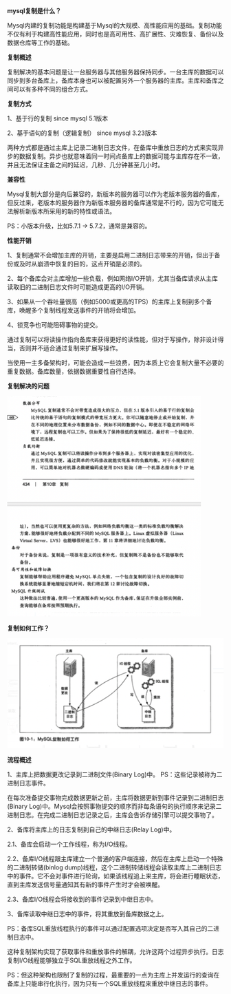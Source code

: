 **mysql复制是什么？**

Mysql内建的复制功能是构建基于Mysql的大规模、高性能应用的基础。复制功能不仅有利于构建高性能应用，同时也是高可用性、高扩展性、灾难恢复、备份以及数据仓库等工作的基础。



**复制概述**

复制解决的基本问题是让一台服务器与其他服务器保持同步。一台主库的数据可以同步到多台备库上，备库本身也可以被配置另外一个服务器的主库。主库和备库之间可以有多种不同的组合方式。



**复制方式**

1、基于行的复制 since mysql 5.1版本

2、基于语句的复制（逻辑复制） since mysql 3.23版本

两种方式都是通过主库上记录二进制日志文件，在备库中重放日志的方式来实现异步的数据复制。异步也就意味着同一时间点备库上的数据可能与主库存在不一致，并且无法保证主备之间的延迟，几秒、几分钟甚至几小时。



**兼容性**

Mysql复制大部分是向后兼容的，新版本的服务器可以作为老版本服务器的备库，但反过来，老版本的服务器作为新版本服务器的备库通常是不行的，因为它可能无法解析新版本所采用的新的特性或语法。

PS：小版本升级，比如5.7.1 -> 5.7.2，通常是兼容的。



**性能开销**

1、复制通常不会增加主库的开销，主要是启用二进制日志带来的开销，但出于备份或及时从崩溃中恢复的目的，这点开销是必须的。

2、每个备库会对主库增加一些负载，例如网络I/O开销，尤其当备库请求从主库读取旧的二进制日志文件时可能造成更高的I/O开销。

3、如果从一个吞吐量很高（例如5000或更高的TPS）的主库上复制到多个备库，唤醒多个复制线程发送事件的开销将会增加。

4、锁竞争也可能阻碍事物的提交。



通过复制可以将读操作指向备库来获得更好的读性能，但对于写操作，除非设计得当，否则并不适合通过复制来扩展写操作。

当使用一主多备架构时，可能会造成一些浪费，因为本质上它会复制大量不必要的重复数据。备库数量，依据数据重要性自行选择。



**复制解决的问题**

<img src="../all_images/image-20230214154428235.png" style="zoom:50%" />

**复制如何工作？**

<img src="../all_images/image-20230214153025379.png" style="zoom:50%" />



**流程概述**

1、主库上把数据更改记录到二进制文件(Binary Log)中。 PS：这些记录被称为二进制日志事件。

在每次准备提交事物完成数据更新之前，主库将数据更新到事件记录到二进制日志(Binary Log)中。Mysql会按照事物提交的顺序而非每条语句的执行顺序来记录二进制日志。在完成二进制日志记录之后，主库会告诉存储引擎可以提交事物了。

2、备库将主库上的日志复制到自己的中继日志(Relay Log)中。

2.1、备库会启动一个工作线程，称为I/O线程。

2.2、备库I/O线程跟主库建立一个普通的客户端连接，然后在主库上启动一个特殊的二进制转储(binlog dump)线程，这个二进制转储线程会读取主库上二进制日志中的事件。它不会对事件进行轮询，如果该线程追上来主库，将会进行睡眠状态，直到主库发送信号量通知其有新的事件产生时才会被唤醒。

2.3、备库I/O线程会将接收到的事件记录到中继日志中。

3、备库读取中继日志中的事件，将其重放到备库数据之上。

PS：备库SQL重放线程执行的事件可以通过配置选项决定是否写入其自己的二进制日志中。



这种复制架构实现了获取事件和重放事件的解耦，允许这两个过程异步执行。日志复制I/O线程能够独立于SQL重放线程之外工作。

PS：但这种架构也限制了复制的过程，最重要的一点为主库上并发运行的查询在备库上只能串行化执行，因为只有一个SQL重放线程来重放中继日志的事件。

​      